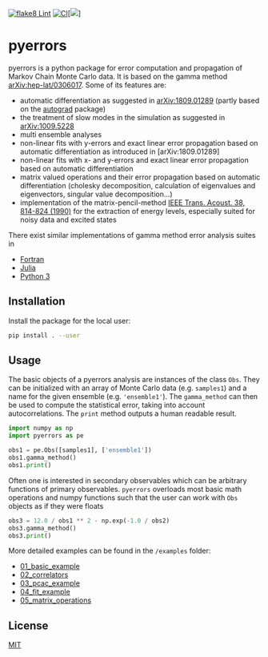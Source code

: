 [![flake8 Lint](https://github.com/fjosw/pyerrors/actions/workflows/flake8.yml/badge.svg)](https://github.com/fjosw/pyerrors/actions/workflows/flake8.yml) [![CI](https://github.com/fjosw/pyerrors/actions/workflows/CI.yml/badge.svg)](https://github.com/fjosw/pyerrors/actions/workflows/CI.yml)[![](https://img.shields.io/badge/python-3.4+-blue.svg)]
# pyerrors
pyerrors is a python package for error computation and propagation of Markov Chain Monte Carlo data.
It is based on the gamma method [arXiv:hep-lat/0306017](https://arxiv.org/abs/hep-lat/0306017). Some of its features are:
* automatic differentiation as suggested in [arXiv:1809.01289](https://arxiv.org/abs/1809.01289) (partly based on the [autograd](https://github.com/HIPS/autograd) package)
* the treatment of slow modes in the simulation as suggested in [arXiv:1009.5228](https://arxiv.org/abs/1009.5228)
* multi ensemble analyses
* non-linear fits with y-errors and exact linear error propagation based on automatic differentiation as introduced in [arXiv:1809.01289]
* non-linear fits with x- and y-errors and exact linear error propagation based on automatic differentiation
* matrix valued operations and their error propagation based on automatic differentiation (cholesky decomposition, calculation of eigenvalues and eigenvectors, singular value decomposition...)
* implementation of the matrix-pencil-method [IEEE Trans. Acoust. 38, 814-824 (1990)](https://ieeexplore.ieee.org/document/56027) for the extraction of energy levels, especially suited for noisy data and excited states

There exist similar implementations of gamma method error analysis suites in
- [Fortran](https://gitlab.ift.uam-csic.es/alberto/aderrors)
- [Julia](https://gitlab.ift.uam-csic.es/alberto/aderrors.jl)
- [Python 3](https://github.com/mbruno46/pyobs)

## Installation
Install the package for the local user:
```bash
pip install . --user
```

## Usage
The basic objects of a pyerrors analysis are instances of the class `Obs`. They can be initialized with an array of Monte Carlo data (e.g. `samples1`) and a name for the given ensemble (e.g. `'ensemble1'`). The `gamma_method` can then be used to compute the statistical error, taking into account autocorrelations. The `print` method  outputs a human readable result.
```python
import numpy as np
import pyerrors as pe

obs1 = pe.Obs([samples1], ['ensemble1'])
obs1.gamma_method()
obs1.print()
```
Often one is interested in secondary observables which can be arbitrary functions of primary observables. `pyerrors` overloads most basic math operations and numpy functions such that the user can work with `Obs` objects as if they were floats
```python
obs3 = 12.0 / obs1 ** 2 - np.exp(-1.0 / obs2)
obs3.gamma_method()
obs3.print()
```

More detailed examples can be found in  the `/examples` folder:

* [01_basic_example](examples/01_basic_example.ipynb)
* [02_correlators](examples/02_correlators.ipynb)
* [03_pcac_example](examples/03_pcac_example.ipynb)
* [04_fit_example](examples/04_fit_example.ipynb)
* [05_matrix_operations](examples/05_matrix_operations.ipynb)


## License
[MIT](https://choosealicense.com/licenses/mit/)
